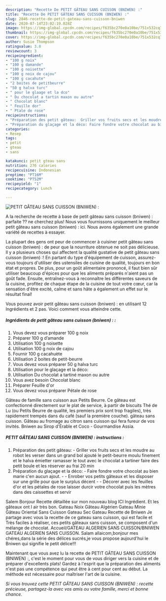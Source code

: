 ```yaml
---
description: "Recette De PETIT GÂTEAU SANS CUISSON (BNIWEN) :"
title: "Recette De PETIT GÂTEAU SANS CUISSON (BNIWEN) :"
slug: 2846-recette-de-petit-gateau-sans-cuisson-bniwen
date: 2020-07-14T23:02:19.028Z
image: https://img-global.cpcdn.com/recipes/f635bc270e0a10be/751x532cq70/petit-gateau-sans-cuisson-bniwen-photo-principale-de-la-recette.jpg
thumbnail: https://img-global.cpcdn.com/recipes/f635bc270e0a10be/751x532cq70/petit-gateau-sans-cuisson-bniwen-photo-principale-de-la-recette.jpg
cover: https://img-global.cpcdn.com/recipes/f635bc270e0a10be/751x532cq70/petit-gateau-sans-cuisson-bniwen-photo-principale-de-la-recette.jpg
author: Susie Thompson
ratingvalue: 3.8
reviewcount: 3
recipeingredient:
- "100 g noix"
- "100 g damande"
- "100 g noisette"
- "100 g noix de cajou"
- "100 g cacahute"
- "2 boites de petitbeurre"
- "50 g halva turc"
- " pour le glaage et la dco"
- " Du chocolat a tartin maxon ou autre"
- " Chocolat blanc"
- " Feuille dor"
- " Ptale de rose"
recipeinstructions:
- "Préparation des petit gâteau:  Griller vos fruits secs et les moudre au robot les verser dans un grand bol ajouté le petit-beurre moulu finement et le halva émietter ramasser le tout avec le chocolat a tartiner faire des petit boule et les réserver au frai 20 min"
- "Préparation du glaçage et la déco: Faire fondre votre chocolat au bien marie c&#39;en aucun ajout.   Enrober vos petits gâteaux et les disposer sur une grille pour que le surplus décent   Décorer avec les feuilles d&#39;or et les pétales de rose laisser durcir votre chocolat puis les mètres dans des caissettes et servir"
categories:
- Resep
tags:
- petit
- gteau
- sans

katakunci: petit gteau sans 
nutrition: 276 calories
recipecuisine: Indonesian
preptime: "PT16M"
cooktime: "PT52M"
recipeyield: "1"
recipecategory: Lunch

---
```



![PETIT GÂTEAU SANS CUISSON (BNIWEN) :](https://img-global.cpcdn.com/recipes/f635bc270e0a10be/751x532cq70/petit-gateau-sans-cuisson-bniwen-photo-principale-de-la-recette.jpg)

A la recherche de recette à base de petit gâteau sans cuisson (bniwen) : parfaite ?? ne cherchez plus! Nous vous fournissons uniquement le meilleur petit gâteau sans cuisson (bniwen) : ici. Nous avons également une grande variété de recettes à essayer.

La plupart des gens ont peur de commencer à cuisiner petit gâteau sans cuisson (bniwen) : de peur que la nourriture obtenue ne soit pas délicieuse. Il y a plusieurs choses qui affectent la qualité gustative de petit gâteau sans cuisson (bniwen) :! En partant du type d'équipement de cuisson, assurez-vous toujours d'utiliser des ustensiles de cuisine de qualité, toujours en bon état et propres. De plus, pour un goût alimentaire prononcé, il faut bien sûr utiliser beaucoup d'épices pour que les aliments préparés n'aient pas un goût fade. Ensuite, entraînez-vous à reconnaître les différentes saveurs de la cuisine, profitez de chaque étape de la cuisine de tout votre cœur, car la sensation d'être excité, calme et sans hâte a également un effet sur le résultat final!

<!--inarticleads1-->

Vous pouvez avoir petit gâteau sans cuisson (bniwen) : en utilisant 12 Ingrédients et 2 pas. Voici comment vous atteindre cette.

##### Ingrédients de petit gâteau sans cuisson (bniwen) : :

1. Vous devez vous préparer 100 g noix
1. Préparer 100 g d’amande
1. Utilisation 100 g noisette
1. Utilisation 100 g noix de cajou
1. Fournir 100 g cacahuète
1. Utilisation 2 boites de petit-beurre
1. Vous devez vous préparer 50 g halva turc
1. Utilisation  pour le glaçage et la déco:
1. Utilisation  Du chocolat a tartiné maxon ou autre
1. Vous avez besoin  Chocolat blanc
1. Préparer  Feuille d&#39;or
1. Vous devez vous préparer  Pétale de rose


Gâteau de famille sans cuisson aux Petits Beurre. Ce gâteau est confectionné directement sur le plat de service, à partir de biscuits Thé de Lu (ou Petits Beurre de qualité, les premiers prix sont trop fragiles), très rapidement trempés dans du café (sauf la première couche). gâteau sans cuisson. Gâteau au fromage au citron sans cuisson qui fera fureur de vos invités. Bniwen au Sirop d&#39;Érable et Coco - Gourmandise Assia. 

<!--inarticleads2-->

##### PETIT GÂTEAU SANS CUISSON (BNIWEN) : instructions :

1. Préparation des petit gâteau: -  Griller vos fruits secs et les moudre au robot les verser dans un grand bol ajouté le petit-beurre moulu finement et le halva émietter ramasser le tout avec le chocolat a tartiner faire des petit boule et les réserver au frai 20 min
1. Préparation du glaçage et la déco: - Faire fondre votre chocolat au bien marie c&#39;en aucun ajout.  -  - Enrober vos petits gâteaux et les disposer sur une grille pour que le surplus décent  -  - Décorer avec les feuilles d&#39;or et les pétales de rose laisser durcir votre chocolat puis les mètres dans des caissettes et servir


Salem Bonjour Recette dètaillée sur mon nouveau blog ICI Ingrédient. Et les gâteaux ont l air très bon. Gateau Noix Gâteau Algérien Gateau Minie Gâteau Oriental Sans Cuisson Gateau Sec Gateau Recette de Bniwen Je partage avec vous la recette de ce gateau sans cuisson, qui est facile et Très faciles à réaliser, ces petits gâteaux sans cuisson, se composent d&#39;un mélange de chocolat. Accueil/GATEAU ALGERIEN SANS CUISSON/BNIWEN GATEAU ALGERIEN SANS CUISSON. Salam allaicom,bonjour mes chéres,dans la série des délices sucrés,je vous propose aujourd&#39;hui le Bniwen qui signifie le petit délice!!! 

<!--inarticleads1-->

<p>
Maintenant que vous avez lu la recette de PETIT GÂTEAU SANS CUISSON (BNIWEN) :, c'est le moment pour vous de vous diriger vers la cuisine et de préparer d'excellents plats! Gardez à l'esprit que la préparation des aliments n'est pas une compétence qui peut être à cent pour cent au début. La méthode est nécessaire pour maîtriser l'art de la cuisine.
</p>

<p>
<i>Si vous trouvez cette PETIT GÂTEAU SANS CUISSON (BNIWEN) : recette précieuse, partagez-la avec vos amis ou votre famille, merci et bonne chance.</i>
</p>
